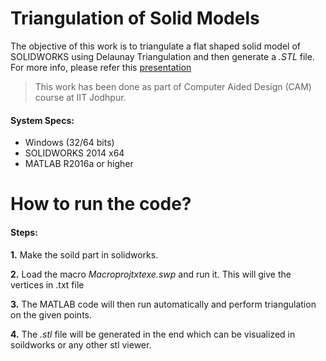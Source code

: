 

# Triangulation of Solid Models
The objective of this work is to triangulate a flat shaped solid model of SOLIDWORKS using Delaunay Triangulation and then generate a *.STL* file.
For more info, please refer this [presentation](https://github.com/deepakraina99/Triangulation-Solidworks-API_CAD/blob/master/src/Presentation.pdf)

> This work has been done as part of Computer Aided Design (CAM)
> course at IIT Jodhpur.

#### System Specs:
- Windows (32/64 bits)
- SOLIDWORKS 2014 x64
- MATLAB R2016a or higher
# How to run the code?
#### Steps:
**1.** Make the soild part in solidworks.

**2.** Load the macro *Macroprojtxtexe.swp* and run it. This will give the vertices in .txt file

**3.** The MATLAB code will then run automatically and perform triangulation on the given points. 
 
**4.** The *.stl* file will be generated in the end which can be visualized in soildworks or any other stl viewer.